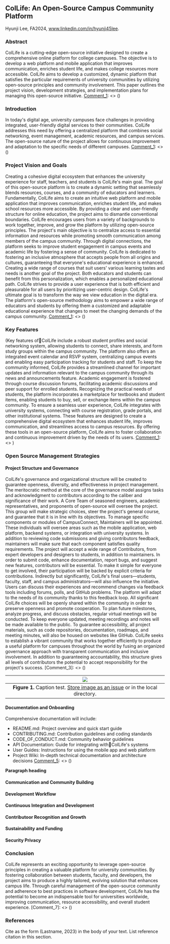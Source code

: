 ## ColLife: An Open-Source Campus Community Platform
Hyunji Lee, FA2024, www.linkedin.com/in/hyunji45lee.

### Abstract
ColLife is a cutting-edge open-source initiative designed to create a comprehensive online platform for college campuses. The objective is to develop a web platform and mobile application that improves communication, enriches student life, and makes college resources more accessible. ColLife aims to develop a customized, dynamic platform that satisfies the particular requirements of university communities by utilizing open-source principles and community involvement. This paper outlines the project vision, development strategies, and implementation plans for managing this open-source initiative.
[Comment_1]: <> ()


### Introduction   
In today's digital age, university campuses face challenges in providing integrated, user-friendly digital services to their communities. ColLife addresses this need by offering a centralized platform that combines social networking, event management, academic resources, and campus services. The open-source nature of the project allows for continuous improvement and adaptation to the specific needs of different campuses.
[Comment_1]: <> ()


[Comment_2]: <> (An example of a reference in paper text, cite in Reference list -- see Comment 8)


### Project Vision and Goals
Creating a cohesive digital ecosystem that enhances the university experience for staff, teachers, and students is ColLife's main goal. The goal of this open-source platform is to create a dynamic setting that seamlessly blends resources, courses, and a community of educators and learners.
Fundamentally, ColLife aims to create an intuitive web platform and mobile application that improves communication, enriches student life, and makes school resources more accessible. By providing a clear and user-friendly structure for online education, the project aims to dismantle conventional boundaries. ColLife encourages users from a variety of backgrounds to work together, improve, and grow the platform by utilizing open-source principles. The project's main objective is to centralize access to essential information and resources while promoting smooth communication among members of the campus community. Through digital connections, the platform seeks to improve student engagement in campus events and academic life by fostering a sense of community. ColLife is dedicated to fostering an inclusive atmosphere that accepts people from all origins and cultures, guaranteeing that everyone's educational experience is enhanced.
Creating a wide range of courses that suit users' various learning tastes and needs is another goal of the project. Both educators and students can benefit from this personalization, which enables a personalized educational path. ColLife strives to provide a user experience that is both efficient and pleasurable for all users by prioritizing user-centric design. ColLife's ultimate goal is to transform the way we view education in the digital era. The platform's open-source methodology aims to empower a wide range of educators and students by offering them a customized and adaptable educational experience that changes to meet the changing demands of the campus community.
[Comment_1]: <> ()


### Key Features
(Key features ofColLife include a robust student profiles and social networking system, allowing students to connect, share interests, and form study groups within the campus community. The platform also offers an integrated event calendar and RSVP system, centralizing campus events and enabling easy participation tracking for students and staff. To keep the community informed, ColLife provides a streamlined channel for important updates and information relevant to the campus community through its news and announcements feature.
Academic engagement is fostered through course discussion forums, facilitating academic discussions and peer support for enrolled students. Recognizing the practical needs of students, the platform incorporates a marketplace for textbooks and student items, enabling students to buy, sell, or exchange items within the campus community. To ensure a seamless user experience, ColLife integrates with university systems, connecting with course registration, grade portals, and other institutional systems.
These features are designed to create a comprehensive digital ecosystem that enhances student life, improves communication, and streamlines access to campus resources. By offering these tools in an open-source platform, ColLife aims to foster collaboration and continuous improvement driven by the needs of its users.
[Comment_1]: <> )


### Open Source Management Strategies

[Comment_1]: <> ()


#### Project Structure and Governance
ColLife's governance and organizational structure will be created to guarantee openness, diversity, and effectiveness in project management. The meritocratic method at the core of the governance model assigns tasks and acknowledgment to contributors according to the caliber and significance of their work. A Core Team of seasoned engineers, academic representatives, and proponents of open-source will oversee the project. This group will make strategic choices, steer the project's general course, and guarantee that it is in line with its objectives. 
To manage specific components or modules of CampusConnect, Maintainers will be appointed. These individuals will oversee areas such as the mobile application, web platform, backend systems, or integration with university systems. In addition to reviewing code submissions and giving contributors feedback, maintainers will make sure that each component satisfies quality requirements. The project will accept a wide range of Contributors, from expert developers and designers to students, in addition to maintainers. In order to submit code, enhance documentation, report bugs, and suggest new features, contributors will be essential. To make it simple for everyone to get involved, their participation will be backed by explicit criteria for contributions. 
Indirectly but significantly, ColLife's final users—students, faculty, staff, and campus administrators—will also influence the initiative. Users can discuss their experiences and recommend changes via feedback tools including forums, polls, and GitHub problems. The platform will adapt to the needs of its community thanks to this feedback loop.
All significant ColLife choices will be openly shared within the community in order to preserve openness and promote cooperation. To plan future milestones, analyze progress, and discuss obstacles, regular virtual meetings will be conducted. To keep everyone updated, meeting recordings and notes will be made available to the public. To guarantee accessibility, all project materials, such as code repositories, documentation, roadmaps, and meeting minutes, will also be housed on websites like GitHub.
ColLife seeks to establish a vibrant community that works together efficiently to produce a useful platform for campuses throughout the world by fusing an organized governance approach with transparent communication and inclusive involvement. In addition to guaranteeing accountability, this structure gives all levels of contributors the potential to accept responsibility for the project's success.
[Comment_3]: <> ()

| ![](https://user-images.githubusercontent.com/38323286/233691025-55deb1db-3e35-4589-8c55-4f859f8e41cd.jpg) | 
| :--: |
| <b>Figure 1.</b> Caption test. [Store image as an issue](https://github.com/OREL-group/Project-Management/issues/279) or in the local directory. |   

[Comment_4]: <> (Insert Figure with caption here)

#### Documentation and Onboarding     
Comprehensive documentation will include:
- README.md: Project overview and quick start guide
- CONTRIBUTING.md: Contribution guidelines and coding standards
- CODE_OF_CONDUCT.md: Community behavior guidelines
- API Documentation: Guide for integrating withColLife's systems
- User Guides: Instructions for using the mobile app and web platform
- Project Wiki: In-depth technical documentation and architecture decisions
[Comment_5]: <> ()

__Paragraph heading__         

[Comment_6]: <> (begin your text two spaces after the last underscore in the previous line)

#### Communication and Community Building 

[Comment_5]: <> (begin your text here)

#### Development Workflow   

[Comment_5]: <> (begin your text here)

#### Continuous Integration and Development 

[Comment_5]: <> (begin your text here)

#### Contributoor Recognition and Growth

[Comment_5]: <> (begin your text here)

#### Sustainability and Funding

[Comment_5]: <> (begin your text here)

#### Security Privacy  

[Comment_5]: <> (begin your text here)

### Conclusion      
ColLife represents an exciting opportunity to leverage open-source principles in creating a valuable platform for university communities. By fostering collaboration between students, faculty, and developers, the project aims to produce a highly tailored, evolving solution that enhances campus life. Through careful management of the open-source community and adherence to best practices in software development, ColLife has the potential to become an indispensable tool for universities worldwide, improving communication, resource accessibility, and overall student experience.
[Comment_7]: <> ()


### References     

[Comment_8]: <> (begin your reference list here. Cite as author, year in main text. Reference link should correpond with link in Comment 2  Use any format you wish -- MLA, APA, etc.)

Cite as the form (Lastname, 2023) in the body of your text. List reference citation in this section. 

